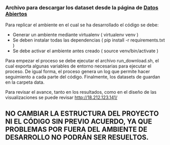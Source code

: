 ### Archivo para descargar los dataset desde la página de [Datos Abiertos](http://www.datos.gov.co)

Para replicar el ambiente en el cual se ha desarrollado el código se debe:

* Generar un ambiente mediante virtualenv ( virtualenv venv )
* Se deben instalar todas las dependencias ( pip install -r requirements.txt )
* Se debe activar el ambiente antes creado ( source venv/bin/activate )

Para empezar el proceso se debe ejecutar el archivo run_download.sh, el cual exporta algunas variables de entorno necesarias para ejecutar el proceso. De igual forma, el proceso genera un log que permite hacer seguimiento a cada parte del código. Finalmente, los datasets de guardan en la carpeta data.

Para revisar el avance, tanto en los resultados, como en el diseño de las visualizaciones se puede revisar http://18.212.123.141/

## NO CAMBIAR LA ESTRUCTURA DEL PROYECTO NI EL CÓDIGO SIN PREVIO ACUERDO, YA QUE PROBLEMAS POR FUERA DEL AMBIENTE DE DESARROLLO NO PODRÁN SER RESUELTOS.
